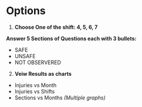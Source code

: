 # Options 
1. **Choose One of the shift: 4, 5, 6, 7**
   
  **Answer 5 Sections of Questions each with 3 bullets:**
   - SAFE 
   - UNSAFE
   - NOT OBSERVERED
2. **Veiw Results as charts**
  - Injuries vs Month
  - Injuries vs Shifts
  - Sections vs Months _(Multiple graphs)_
